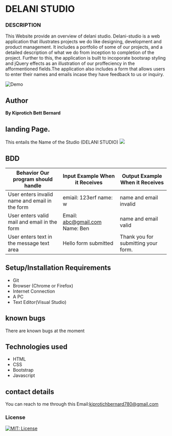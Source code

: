 # DELANI STUDIO
### DESCRIPTION
This Website provide an overview of delani studio.
Delani-studio is a web application that illustrates projects we do like designing, development and product management. It includes a portfolio of some of our projects, and a detailed description of what we do from inception to completion of the project. Further to this, the application is built to incoporate bootsrap styling and jQuery effects as an illustration of our proffeciency in the afformentioned fields.The application also includes a form that allows users to enter their names and emails incase they have feedback to us or inquiry.

  ![Demo](https://drive.google.com/file/d/1RoTenbLfWiRTPDTtqTm07O8mTcIcevac/view)

## Author
<p style="font-weight: 700;">By Kiprotich Bett Bernard</p>

## landing Page.
 This entails the Name of the Studio (DELANI STUDIO)
 <image src= "images/screenshot/landing.png">





## BDD
| Behavior Our program should handle             | Input Example When it Receives | Output Example When it Receives     |
|------------------------------------------------|--------------------------------|-------------------------------------|
| User enters invalid name and email in the form | emiail: 123erf name: w         | name and email invalid              |
| User enters valid mail and email in the form   | Email: abc@gmail.com     Name: Ben | name and email valid            |
| User enters text in the message text area      | Hello form submitted           | Thank you for submitting your form. |

## Setup/Installation Requirements
* Git <br>
* Browser (Chrome or Firefox) <br>
* Internet Connection <br>
* A PC <br>
* Text Editor(Visual Studio) <br>
## known bugs
There are known bugs at the moment
## Technologies used <br>
* HTML <br>
* CSS <br>
* Bootstrap <br>
* Javascript <br>
## contact details
You can reach to me through this Email:kiprotichbernard780@gmail.com


### License

[![MIT: License](https://img.shields.io/badge/License-MIT-yellow.svg)](https://opensource.org/licenses/MIT)